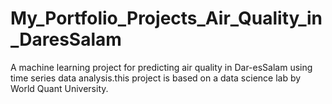 # My_Portfolio_Projects_Air_Quality_in_DaresSalam
A machine learning project for predicting air quality in Dar-esSalam using time series data analysis.this project is based on a data science lab by World Quant University.

